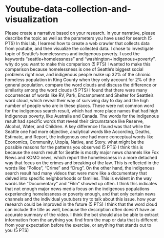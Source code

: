 # Youtube-data-collection-and-visualization

Please create a narrative based on your research. In your narrative, please describe
the topic as well as the parameters you have used for search (5 PTS)
In this lab, I learned how to create a web crawler that collects data from youtube, and then visualize the collected data. I chose to investigate topic of Seattle’s homelessness and indigenous poverty. I used the keywords “seattle+homelessness” and “washington+indigenous+poverty”. 
why do you want to make this comparison (5 PTS)
I wanted to make this comparison because homelessness is one of Seattle’s biggest social problems right now, and indigenous people make up 32% of the chronic homeless population in King County when they only account for 2% of the general population. 
compare the word clouds and discuss the difference or similarity among the word clouds (5 PTS)
I found that there were many occurrences of words like RV, Park, Encampment and Shelter for Seattle’s word cloud, which reveal their way of surviving day to day and the high number of people who are in these places. These were not common word for the indigenous search result, which had more place names that had high indigenous poverty, like Australia and Canada. The words for the indigenous result had specific words that reveal their circumstance like Reserve, Alcohol, Water, and Children. A key difference I found was that while the Seattle one had more objective, analytical words like According, Deaths, Estimate, and Report, the indigenous one had more conceptual words like Economics, Community, Utopia, Native, and Story. 
what might be the possible reasons for the patterns you observed (5 PTS)
I think this is because the search result for Seattle is mostly major news channels like Fox News and KOMO news, which report the homelessness in a more detached way that focus on the crimes and breaking of the law. This is reflected in the words like “Police”, “Crime” and “Drug”. On the other hand, the indigenous search result had many videos that were more like a documentary that delved into specific neighborhoods or families. This is evident in the way words like “Documentary” and “Film” showed up often. I think this indicates that not enough major news media focus on the indigenous populations experiencing homelessness or poverty enough, and that only certain news channels and the individual youtubers try to talk about this issue. 
how your research could be improved in the future (5 PTS)
I think that the word cloud can include the title as well, because the description often doesn’t have an accurate summary of the video. I think the bot should also be able to extract information from the 
anything you find from the map or data that is different from your expectation before the exercise, or anything that stands out to you (5 PTS)
